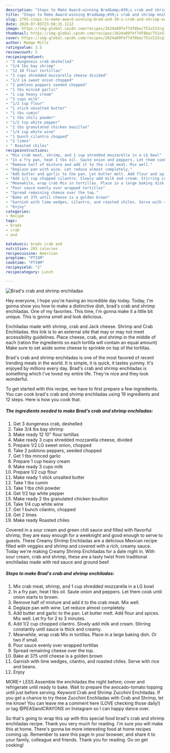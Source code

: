 ```yaml
---
description: "Steps to Make Award-winning Brad&amp;#39;s crab and shrimp enchiladas"
title: "Steps to Make Award-winning Brad&amp;#39;s crab and shrimp enchiladas"
slug: 2793-steps-to-make-award-winning-brad-and-39-s-crab-and-shrimp-enchiladas
date: 2020-07-05T23:58:15.111Z
image: https://img-global.cpcdn.com/recipes/2624a89fef7df8be/751x532cq70/brads-crab-and-shrimp-enchiladas-recipe-main-photo.jpg
thumbnail: https://img-global.cpcdn.com/recipes/2624a89fef7df8be/751x532cq70/brads-crab-and-shrimp-enchiladas-recipe-main-photo.jpg
cover: https://img-global.cpcdn.com/recipes/2624a89fef7df8be/751x532cq70/brads-crab-and-shrimp-enchiladas-recipe-main-photo.jpg
author: Madge Mills
ratingvalue: 3.5
reviewcount: 5
recipeingredient:
- "3 dungeness crab deshelled"
- "3/4 lbs bay shrimp"
- "12 10 flour tortillas"
- "3 cups shredded mozzarella cheese divided"
- "1/2 LG sweet onion chopped"
- "2 poblono peppers seeded chopped"
- "1 tbs minced garlic"
- "1 cup heavy cream"
- "3 cups milk"
- "1/2 cup flour"
- "1 stick unsalted butter"
- "1 tbs cumin"
- "1 tbs chili powder"
- "1/2 tsp white pepper"
- "2 tbs granulated chicken bouillon"
- "1/4 cup white wine"
- "1 bunch cilantro chopped"
- "2 limes"
- " Roasted chiles"
recipeinstructions:
- "Mix crab meat, shrimp, and 1 cup shredded mozzarella in a LG bowl"
- "In a fry pan, heat I tbs oil. Saute onion and peppers. Let them cook until onion starts to brown."
- "Remove half of mixture and add it to the crab meat. Mix well."
- "Deglaze pan with wine. Let reduce almost completely."
- "Add butter and garlic to the pan. Let butter melt. Add flour and spices. Mix well. Let fry for 2 to 3 minutes."
- "Add 1/2 cup chopped cilantro. Slowly add milk and cream. Stirring constantly until sauce is thick and creamy."
- "Meanwhile, wrap crab Mix in tortillas. Place in a large baking dish. Or two if small."
- "Pour sauce evenly over wrapped tortillas"
- "Spread remaining cheese over the top."
- "Bake at 375 until cheese is a golden brown"
- "Garnish with lime wedges, cilantro, and roasted chiles. Serve with rice and beans."
- "Enjoy"
categories:
- Recipe
tags:
- brads
- crab
- and

katakunci: brads crab and 
nutrition: 203 calories
recipecuisine: American
preptime: "PT33M"
cooktime: "PT39M"
recipeyield: "2"
recipecategory: Lunch

---
```



![Brad&#39;s crab and shrimp enchiladas](https://img-global.cpcdn.com/recipes/2624a89fef7df8be/751x532cq70/brads-crab-and-shrimp-enchiladas-recipe-main-photo.jpg)

Hey everyone, I hope you're having an incredible day today. Today, I'm gonna show you how to make a distinctive dish, brad&#39;s crab and shrimp enchiladas. One of my favorites. This time, I'm gonna make it a little bit unique. This is gonna smell and look delicious.

Enchiladas made with shrimp, crab and Jack cheese. Shrimp and Crab Enchiladas. this link is to an external site that may or may not meet accessibility guidelines. Place cheese, crab, and shrimp in the middle of each (ration the ingredients so each tortilla will contain an equal amount) Make sure to set aside some cheese to sprinkle on top of the tortillas.

Brad&#39;s crab and shrimp enchiladas is one of the most favored of recent trending meals in the world. It is simple, it is quick, it tastes yummy. It's enjoyed by millions every day. Brad&#39;s crab and shrimp enchiladas is something which I've loved my entire life. They're nice and they look wonderful.


To get started with this recipe, we have to first prepare a few ingredients. You can cook brad&#39;s crab and shrimp enchiladas using 19 ingredients and 12 steps. Here is how you cook that.

<!--inarticleads1-->

##### The ingredients needed to make Brad&#39;s crab and shrimp enchiladas:

1. Get 3 dungeness crab, deshelled
1. Take 3/4 lbs bay shrimp
1. Make ready 12 10&#34; flour tortillas
1. Make ready 3 cups shredded mozzarella cheese, divided
1. Prepare 1/2 LG sweet onion, chopped
1. Take 2 poblono peppers, seeded chopped
1. Get 1 tbs minced garlic
1. Prepare 1 cup heavy cream
1. Make ready 3 cups milk
1. Prepare 1/2 cup flour
1. Make ready 1 stick unsalted butter
1. Take 1 tbs cumin
1. Take 1 tbs chili powder
1. Get 1/2 tsp white pepper
1. Make ready 2 tbs granulated chicken bouillon
1. Take 1/4 cup white wine
1. Get 1 bunch cilantro, chopped
1. Get 2 limes
1. Make ready  Roasted chiles


Covered in a sour cream and green chili sauce and filled with flavorful shrimp, they are easy enough for a weeknight and good enough to serve to guests. These Creamy Shrimp Enchiladas are a delicious Mexican recipe filled with veggies and shrimp and covered with a rich, creamy sauce. Today we&#39;re making Creamy Shrimp Enchiladas for a date night in. With sour cream, crab and shrimp, these are a tasty twist from traditional enchiladas made with red sauce and ground beef. 

<!--inarticleads2-->

##### Steps to make Brad&#39;s crab and shrimp enchiladas:

1. Mix crab meat, shrimp, and 1 cup shredded mozzarella in a LG bowl
1. In a fry pan, heat I tbs oil. Saute onion and peppers. Let them cook until onion starts to brown.
1. Remove half of mixture and add it to the crab meat. Mix well.
1. Deglaze pan with wine. Let reduce almost completely.
1. Add butter and garlic to the pan. Let butter melt. Add flour and spices. Mix well. Let fry for 2 to 3 minutes.
1. Add 1/2 cup chopped cilantro. Slowly add milk and cream. Stirring constantly until sauce is thick and creamy.
1. Meanwhile, wrap crab Mix in tortillas. Place in a large baking dish. Or two if small.
1. Pour sauce evenly over wrapped tortillas
1. Spread remaining cheese over the top.
1. Bake at 375 until cheese is a golden brown
1. Garnish with lime wedges, cilantro, and roasted chiles. Serve with rice and beans.
1. Enjoy


MORE+ LESS Assemble the enchiladas the night before; cover and refrigerate until ready to bake. Wait to prepare the avocado-tomato topping until just before serving. Keyword Crab and Shrimp Zucchini Enchiladas. If you get a chance to try these Zucchini Enchiladas with Crab and Shrimp, let me know! You can leave me a comment here (LOVE checking those daily!) or tag @PEASandCRAYONS on Instagram so I can happy dance over. 

So that's going to wrap this up with this special food brad&#39;s crab and shrimp enchiladas recipe. Thank you very much for reading. I'm sure you will make this at home. There's gonna be more interesting food at home recipes coming up. Remember to save this page in your browser, and share it to your family, colleague and friends. Thank you for reading. Go on get cooking!
